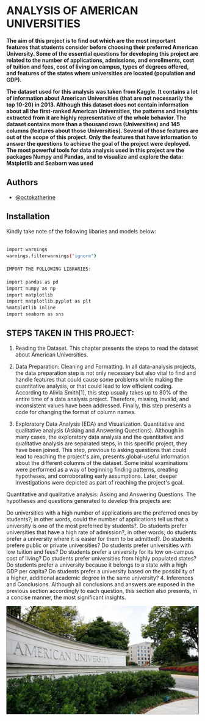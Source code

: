 
# **ANALYSIS OF AMERICAN UNIVERSITIES**

**The aim of this project is to find out which are the most important features that students consider before choosing their preferred American University. Some of the essential questions for developing this project are related to the number of applications, admissions, and enrollments, cost of tuition and fees, cost of living on campus, types of degrees offered, and features of the states where universities are located (population and GDP).**

**The dataset used for this analysis was taken from Kaggle. It contains a lot of information about American Universities (that are not necessarily the top 10-20) in 2013. Although this dataset does not contain information about all the first-ranked American Universities, the patterns and insights extracted from it are highly representative of the whole behavior. The dataset contains more than a thousand rows (Universities) and 145 columns (features about those Universities). Several of those features are out of the scope of this project. Only the features that have information to answer the questions to achieve the goal of the project were deployed. The most powerful tools for data analysis used in this project are the packages Numpy and Pandas, and to visualize and explore the data: Matplotlib and Seaborn was used**


## Authors

- [@octokatherine](https://github.com/stankovix)


## Installation

Kindly take note of the following libaries and models below:

```bash
  
import warnings
warnings.filterwarnings("ignore")

IMPORT THE FOLLOWING LIBRARIES:

import pandas as pd
import numpy as np
import matplotlib
import matplotlib.pyplot as plt
%matplotlib inline
import seaborn as sns
```
    

## **STEPS TAKEN IN THIS PROJECT:**

1. Reading the Dataset.
This chapter presents the steps to read the dataset about American Universities.

2. Data Preparation: Cleaning and Formatting.
In all data-analysis projects, the data preparation step is not only necessary but also vital to find and handle features that could cause some problems while making the quantitative analysis, or that could lead to low efficient coding. According to Alivia Smith[1], this step usually takes up to 80% of the entire time of a data analysis project. Therefore, missing, invalid, and inconsistent values have been addressed. Finally, this step presents a code for changing the format of column names.

3. Exploratory Data Analysis (EDA) and Visualization. Quantitative and qualitative analysis (Asking and Answering Questions).
Although in many cases, the exploratory data analysis and the quantitative and qualitative analysis are separated steps, in this specific project, they have been joined. This step, previous to asking questions that could lead to reaching the project's aim, presents global-useful information about the different columns of the dataset. Some initial examinations were performed as a way of beginning finding patterns, creating hypotheses, and corroborating early assumptions. Later, deeper investigations were depicted as part of reaching the project's goal.

Quantitative and qualitative analysis: Asking and Answering Questions.
The hypotheses and questions generated to develop this projects are:

Do universities with a high number of applications are the preferred ones by students?; in other words, could the number of applications tell us that a university is one of the most preferred by students?.
Do students prefer universities that have a high rate of admission?, in other words, do students prefer a university where it is easier for them to be admitted?.
Do students prefere public or private universities?
Do students prefer universities with low tuition and fees?
Do students prefer a university for its low on-campus cost of living?
Do students prefer universities from highly populated states?
Do students prefer a university because it belongs to a state with a high GDP per capita?
Do students prefer a university based on the possibility of a higher, additional academic degree in the same university?
4. Inferences and Conclusions.
Although all conclusions and answers are exposed in the previous section accordingly to each question, this section also presents, in a concise manner, the most significant insights.





![Logo](https://github.com/stankovix/Analysis-On-American-Universities/blob/main/american-university.png?raw=true)

